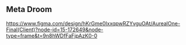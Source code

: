 ## Meta Droom

https://www.figma.com/design/hKrGme0IxxqpwRZYvguOAt/AurealOne-Final(Client)?node-id=15-172649&node-type=frame&t=9n8hWDfFaFjpAzK0-0
